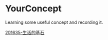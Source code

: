 # YourConcept
Learning some useful concept and recording it.

[201635-生活的基石](lxl-the-road-of-treasure/201635-the-base-stone-of-life.md)



